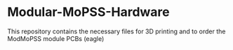 # Modular-MoPSS-Hardware

This repository contains the necessary files for 3D printing and to order the ModMoPSS module PCBs (eagle)
